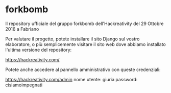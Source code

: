 # forkbomb
Il repository ufficiale del gruppo forkbomb dell'Hackreativity del 29 Ottobre 2016 a Fabriano

Per valutare il progetto, potete installare il sito Django sul vostro elaboratore, o più semplicemente visitare il sito web dove abbiamo installato l'ultima versione del repository:

https://hackreativity.com/

Potete anche accedere al pannello amministrativo con queste credenziali:

https://hackreativity.com/admin
nome utente: giuria
password: cisiamoimpegnati


